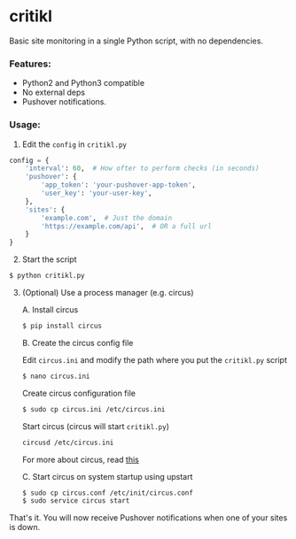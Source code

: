 critikl
=======
Basic site monitoring in a single Python script,
with no dependencies.


### Features:

* Python2 and Python3 compatible
* No external deps
* Pushover notifications.


### Usage:

1. Edit the `config` in `critikl.py`

```python
config = {
    'interval': 60,  # How ofter to perform checks (in seconds)
    'pushover': {
        'app_token': 'your-pushover-app-token',
        'user_key': 'your-user-key',
    },
    'sites': {
        'example.com',  # Just the domain
        'https://example.com/api',  # OR a full url
    }
}
```


2. Start the script

```bash
$ python critikl.py
```


3. (Optional) Use a process manager (e.g. circus)

    A. Install circus

    ```bash
    $ pip install circus
    ```

    B. Create the circus config file

    Edit `circus.ini` and modify the path
    where you put the `critikl.py` script

    ```bash
    $ nano circus.ini
    ```

    Create circus configuration file

    ```bash
    $ sudo cp circus.ini /etc/circus.ini
    ```

    Start circus (circus will start `critikl.py`)

    ```bash
    circusd /etc/circus.ini
    ```
    For more about circus, read [this](https://circus.readthedocs.org/en/0.11.1/)

    C. Start circus on system startup using upstart

    ```bash
    $ sudo cp circus.conf /etc/init/circus.conf
    $ sudo service circus start
    ```

That's it. You will now receive Pushover notifications
when one of your sites is down.
